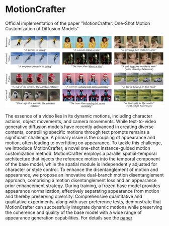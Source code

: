# MotionCrafter
Official implementation of the paper "MotionCrafter: One-Shot Motion Customization of Diffusion Models"

<!-- ![teaser](./Images/teaser.png) -->
![teaser](./Images/teaser.png)

The essence of a video lies in its dynamic motions, including character actions, object movements, and camera movements. 
While text-to-video generative diffusion models have recently advanced in creating diverse contents, controlling specific motions through text prompts remains a significant challenge.
A primary issue is the coupling of appearance and motion, often leading to overfitting on appearance.
To tackle this challenge, we introduce MotionCrafter, a novel one-shot instance-guided motion customization method.
MotionCrafter employs a parallel spatial-temporal architecture that injects the reference motion into the temporal component of the base model, while the spatial module is independently adjusted for character or style control.
To enhance the disentanglement of motion and appearance, we propose an innovative dual-branch motion disentanglement approach, comprising a motion disentanglement loss and an appearance prior enhancement strategy.
During training, a frozen base model provides appearance normalization, effectively separating appearance from motion and thereby preserving diversity.
Comprehensive quantitative and qualitative experiments, along with user preference tests, demonstrate that MotionCrafter can successfully integrate dynamic motions while preserving the coherence and quality of the base model with a wide range of appearance generation capabilities.
For details see the [paper](http://arxiv.org/abs/2312.05288) 
